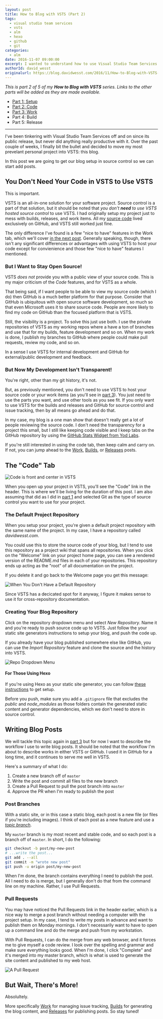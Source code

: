 ```yaml
---
layout: post
title: How to Blog with VSTS (Part 2)
tags:
  - visual studio team services
  - vsts
  - alm
  - hexo
  - github
  - git
categories:
  - alm
date: 2016-11-07 09:00:00
excerpt: I wanted to understand how to use Visual Studio Team Services (VSTS) for a "real" project. Being a noob, I decided to move my blog to VSTS to understand how _any_ project can benefit from ALM practices using VSTS. In part 2 of 5, we get our blog into source control.
authorId: david_wesst
originalurl: https://blog.davidwesst.com/2016/11/How-to-Blog-with-VSTS-Part-2/
---
```


_This is part 2 of 5 of my **How to Blog with VSTS** series. Links to the other parts will be added as they are made available._

+ [Part 1: Setup][1]
+ [Part 2: Code][2] 
+ [Part 3: Work][3]
+ Part 4: Build
+ Part 5: Release

[1]: https://blog.davidwesst.com/2016/10/How-to-Blog-with-VSTS-Part-1/
[2]: https://blog.davidwesst.com/2016/11/How-to-Blog-with-VSTS-Part-2/
[3]: https://blog.davidwesst.com/2016/11/How-to-Blog-with-VSTS-Part-3/
[4]: #
[5]: #

---

I've been tinkering with Visual Studio Team Services off and on since its public release, but never did anything really productive with it. Over the past couple of weeks, I finally bit the bullet and decided to move my most prevelant personal project into VSTS: this blog.

In this post we are going to get our blog setup in source control so we can start add posts.

## You Don't Need Your Code in VSTS to Use VSTS
This is important.

VSTS is an all-in-one solution for your software project. Source control is a part of that solution, but it should be noted that _you don't **need** to use VSTS hosted source control_ to use VSTS. I had originally setup my project just to mess with builds, releases, and work items. All my [source code](https://github.com/davidwesst/dw-blog) lived exclusively on GitHub, and VSTS still worked just fine.

The only difference I've found is a few "nice to have" features in the Work tab, which we'll cover [in the next post][3]. Generally speaking, though, there isn't any significant differences or advantages with using VSTS to host your code except for convienience and those few "nice to have" features I mentioned.

### But I Want to Stay Open Source!
VSTS _does not_ provide you with a public view of your source code. This is my major criticism of the _Code_ features, and for VSTS as a whole. 

That being said, if I want people to be able to view my source code (which I do) then GitHub is a much better platform for that purpose. Consider that GitHub is ubiquitous with open source software development, so much so that even Microsoft uses it to share source code. People are more likely to find my code on GitHub than the focused platform that is VSTS. 

Still, the visibility is a project. To solve this just use both. I use the private repositories of VSTS as my working repos where a have a ton of branches and use that for my builds, feature development and so on. When my work is done, I publish my branches to GitHub where people could make pull requests, review my code, and so on.

In a sense I use VSTS for internal development and GitHub for external/public development and feedback.

### But Now My Development Isn't Transparent!
You're right, other than my git history, it's not.

But, as previously mentioned, you don't need to use VSTS to host your source code or your work items (as you'll see in [part 3][3]). You just need to use the parts you want, and use other tools as you see fit. If you only want to use VSTS for the builds and releases and GitHub for source control and issue tracking, then by all means go ahead and do that.

In my case, my blog is a one man show that doesn't really get a lot of people reviewing the source code. I don't need the transparency for a project this small, but I still like keeping code visible and I keep tabs on the GitHub repository by using the [GitHub Stats Widget from Yod Labs](https://marketplace.visualstudio.com/items?itemName=YodLabs.yodlabs-githubstats).

If you're still interested in using the code tab, then keep calm and carry on. If not, you can jump ahead to the [Work][3], [Builds][4], or [Releases][5] posts.

## The "Code" Tab
![Code is front and center in VSTS](http://i.imgur.com/LgqbXYyl.png)

When you open up your project in VSTS, you'll see the "Code" link in the header. This is where we'll be living for the duration of this post. I am also assuming that did as I did in [part 1][1] and selected Git as the type of source control you want to use for your project.

### The Default Project Repository
When you setup your project, you're given a default project repository with the same name of the project. In my case, I have a repository called _davidwesst.com_.

You could use this to store the source code of your blog, but I tend to use this repository as a project wiki that spans all repositories. When you click on the "Welcome" link on your project home page, you can see a rendered version of the README.md files in each of your repositories. This repository ends up acting as the "root" of all documentation on the project.

If you delete it and go back to the Welcome page you get this message:

![When You Don't Have a Default Repository](http://i.imgur.com/NaI2INbl.png)

Since VSTS has a decicated spot for it anyway, I figure it makes sense to use it for cross-repository documentation. 

### Creating Your Blog Repository
Click on the repository dropdown menu and select _New Repository_. Name it and you're ready to push source code up to VSTS. Just follow the your static site generators instructions to setup your blog, and push the code up.

If you already have your blog published somewhere else like GitHub, you can use the _Import Repository_ feature and clone the source and the history into VSTS.

![Repo Dropdown Menu](http://i.imgur.com/XC8Oqnpl.png)

#### For Those Using Hexo
If you're using Hexo as your static site generator, you can follow [these instructions](https://hexo.io/docs/setup.html) to get setup.

Before you push, make sure you add a `.gitignore` file that excludes the _public_ and _node\_modules_ as those folders contain the generated static content and generator dependencies, which we don't need to store in source control.

## Writing Blog Posts
We will tackle this topic again in [part 3][3] but for now I want to describe the workflow I use to write blog posts. It should be noted that the workflow I'm about to describe works in either VSTS or GitHub. I used it in GitHub for a long time, and it continues to serve me well in VSTS.

Here's a summary of what I do:
1. Create a new branch off of `master`
2. Write the post and commit all files to the new branch
3. Create a Pull Request to pull the post branch into `master`
4. Approve the PR when I'm ready to publish the post

### Post Branches
With a static site, or in this case a static blog, each post is a new file (or files if you're including images). I think of each post as a new feature and use a [_topic branch_](https://git-scm.com/book/en/v2/Git-Branching-Branching-Workflows#Topic-Branches). 

My `master` branch is my most recent and stable code, and so each post is a branch off of `master`. In short, I do the following:

```bash
git checkout -b post/my-new-post
# ...write the post...
git add . --all
git commit -m "wrote new post"
git push -u origin post/my-new-post
```

When I'm done, the branch contains everything I need to publish the post. All I need to do is merge, but I generally don't do that from the command line on my machine. Rather, I use Pull Requests.

### Pull Requests
You may have noticed the Pull Requests link in the header earlier, which is a nice way to merge a post branch without needing a computer with the project setup. In my case, I tend to write my posts in advance and want to publish them on Monday mornings. I don't necessarily want to have to open up a command line and do the merge and push from my workstation.

With Pull Requests, I can do the merge from any web browser, and it forces me to give myself a code review. I look over the spelling and grammar and make sure everything looks good. When I'm done, I click "Complete" and it's merged into my master branch, which is what is used to generate the site content and published to my web host.

![A Pull Request](http://i.imgur.com/ZXtAeaHl.png)

## But Wait, There's More!
Absolultely. 

More specifically [Work][3] for managing issue tracking, [Builds][4] for generating the blog content, and [Releases][5] for publishing posts. So stay tuned!
